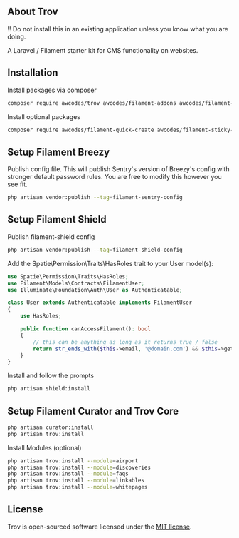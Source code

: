 ## About Trov

:bangbang: Do not install this in an existing application unless you know what you are doing.

A Laravel / Filament starter kit for CMS functionality on websites.

## Installation

Install packages via composer

```bash
composer require awcodes/trov awcodes/filament-addons awcodes/filament-curator awcodes/filament-tiptap-editor awcodes/filament-sentry
```

Install optional packages

```bash
composer require awcodes/filament-quick-create awcodes/filament-sticky-header awcodes/filament-versions
```

## Setup Filament Breezy

Publish config file. This will publish Sentry's version of Breezy's config with stronger default password rules. You are free to modify this however you see fit.

```bash
php artisan vendor:publish --tag=filament-sentry-config
```

## Setup Filament Shield
Publish filament-shield config

```bash
php artisan vendor:publish --tag=filament-shield-config
```

Add the Spatie\Permission\Traits\HasRoles trait to your User model(s):

```php
use Spatie\Permission\Traits\HasRoles;
use Filament\Models\Contracts\FilamentUser;
use Illuminate\Foundation\Auth\User as Authenticatable;

class User extends Authenticatable implements FilamentUser
{
    use HasRoles;

    public function canAccessFilament(): bool
    {
        // this can be anything as long as it returns true / false
        return str_ends_with($this->email, '@domain.com') && $this->getRoleNames()->isNotEmpty();
    }
}
```

Install and follow the prompts

```bash
php artisan shield:install
```

## Setup Filament Curator and Trov Core

```bash
php artisan curator:install
php artisan trov:install
```

Install Modules (optional)

```bash
php artisan trov:install --module=airport
php artisan trov:install --module=discoveries
php artisan trov:install --module=faqs
php artisan trov:install --module=linkables
php artisan trov:install --module=whitepages
```

## License

Trov is open-sourced software licensed under the [MIT license](https://opensource.org/licenses/MIT).
